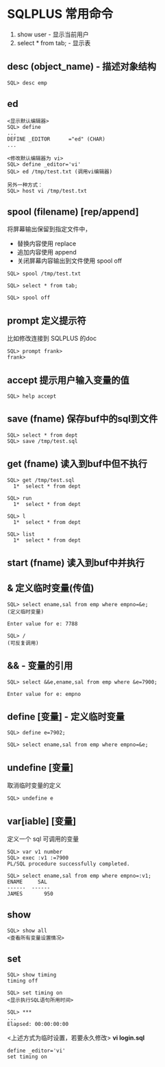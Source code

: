 # SQLPLUS 常用命令

1. show user - 显示当前用户
2. select * from tab; - 显示表


## desc (object_name) - 描述对象结构

```
SQL> desc emp
```

## ed

```
<显示默认编辑器>
SQL> define
...
DEFINE _EDITOR      ="ed" (CHAR)
...

<修改默认编辑器为 vi>
SQL> define _editor='vi'
SQL> ed /tmp/test.txt (调用vi编辑器)

另外一种方式：
SQL> host vi /tmp/test.txt

```

## spool (filename) [rep/append]
将屏幕输出保留到指定文件中，

* 替换内容使用 replace
* 追加内容使用 append
* 关闭屏幕内容输出到文件使用 spool off

```
SQL> spool /tmp/test.txt

SQL> select * from tab;

SQL> spool off
```

## prompt 定义提示符
比如修改连接到 SQLPLUS 的doc

```
SQL> prompt frank>
frank>
```

## accept 提示用户输入变量的值

```
SQL> help accept 
```


## save (fname) 保存buf中的sql到文件

```
SQL> select * from dept
SQL> save /tmp/test.sql
```

## get (fname) 读入到buf中但不执行
```
SQL> get /tmp/test.sql
  1*  select * from dept

SQL> run
  1*  select * from dept

SQL> l
  1*  select * from dept

SQL> list
  1*  select * from dept
```
## start (fname) 读入到buf中并执行


## & 定义临时变量(传值)

```
SQL> select ename,sal from emp where empno=&e;
(定义临时变量)

Enter value for e: 7788

SQL> /
(可反复调用)
```

## && - 变量的引用
```
SQL> select &&e,ename,sal from emp where &e=7900;

Enter value for e: empno
```

## define [变量] - 定义临时变量
```
SQL> define e=7902;

SQL> select ename,sal from emp where empno=&e;

```

## undefine [变量]
取消临时变量的定义

```
SQL> undefine e
```

## var[iable] [变量]
定义一个 sql 可调用的变量

```
SQL> var v1 number
SQL> exec :v1 :=7900
PL/SQL procedure successfully completed.

SQL> select ename,sal from emp where empno=:v1;
ENAME     SAL
------  ------
JAMES       950
```

## show

```
SQL> show all
<查看所有变量设置情况>
```

## set
```
SQL> show timing
timing off

SQL> set timing on
<显示执行SQL语句所用时间>

SQL> ***
...
Elapsed: 00:00:00:00

```


<上述方式为临时设置，若要永久修改>
**vi login.sql**

```
define _editor='vi'
set timing on
```


